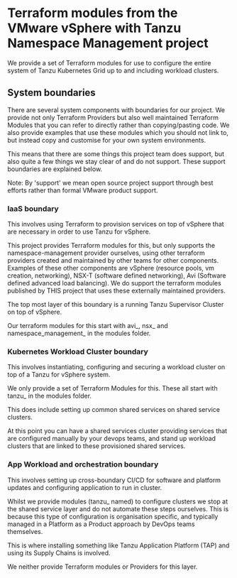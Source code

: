 # Terraform modules from the VMware vSphere with Tanzu Namespace Management project

We provide a set of Terraform modules for use to configure the entire 
system of Tanzu Kubernetes Grid up to and including workload clusters.

## System boundaries

There are several system components with boundaries for our project. We provide
not only Terraform Providers but also well maintained Terraform Modules
that you can refer to directly rather than copying/pasting code. We also provide
examples that use these modules which you should not link to, but instead copy
and customise for your own system environments.

This means that there are some things this project team does support, but also
quite a few things we stay clear of and do not support. These support boundaries
are explained below.

Note: By 'support' we mean open source project support through best efforts rather
than formal VMware product support.

### IaaS boundary

This involves using Terraform to provision services on top of vSphere that
are necessary in order to use Tanzu for vSphere.

This project provides Terraform modules for this, but only supports the
namespace-management provider ourselves, using other terraform providers
created and maintained by other teams for other components. Examples
of these other components are vSphere (resource pools, vm creation, networking),
NSX-T (software defined networking), Avi (Software defined advanced load 
balancing). We do support the terraform modules published by THIS project that
uses these externally maintained providers.

The top most layer of this boundary is a running Tanzu Supervisor Cluster
on top of vSphere.

Our terraform modules for this start with avi_, nsx_ and namespace_management_ in 
the modules folder.

### Kubernetes Workload Cluster boundary

This involves instantiating, configuring and securing a workload cluster on
top of a Tanzu for vSphere system.

We only provide a set of Terraform Modules for this. These all start with
tanzu_ in the modules folder.

This does include setting up common shared services on shared service clusters.

At this point you can have a shared services cluster providing services that
are configured manually by your devops teams, and stand up workload clusters
that are linked to these provisioned shared services.

### App Workload and orchestration boundary

This involves setting up cross-boundary CI/CD for software and platform updates
and configuring application to run in cluster.

Whilst we provide modules (tanzu_ named) to configure clusters we stop at the
shared service layer and do not automate these steps ourselves. This is because
this type of configuration is organisation specific, and typically managed in
a Platform as a Product approach by DevOps teams themselves.

This is where installing something like Tanzu Application Platform (TAP) and using
its Supply Chains is involved.

We neither provide Terraform modules or Providers for this layer.